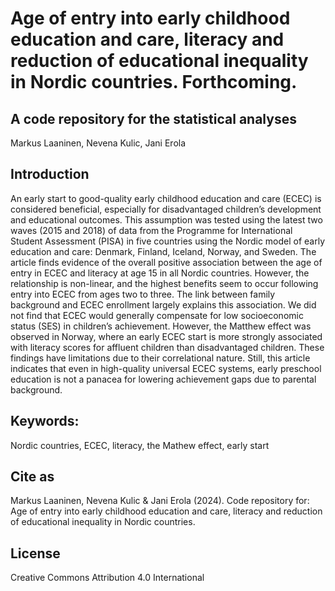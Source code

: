 # Age of entry into early childhood education and care, literacy and reduction of educational inequality in Nordic countries.  Forthcoming.
## A code repository for the statistical analyses

Markus Laaninen, Nevena Kulic, Jani Erola

## Introduction

An early start to good-quality early childhood education and care (ECEC) is considered beneficial, especially for disadvantaged children’s development and educational outcomes. This assumption was tested using the latest two waves (2015 and 2018) of data from the Programme for International Student Assessment (PISA) in five countries using the Nordic model of early education and care: Denmark, Finland, Iceland, Norway, and Sweden. The article finds evidence of the overall positive association between the age of entry in ECEC and literacy at age 15 in all Nordic countries. However, the relationship is non-linear, and the highest benefits seem to occur following entry into ECEC from ages two to three. The link between family background and ECEC enrollment largely explains this association. We did not find that ECEC would generally compensate for low socioeconomic status (SES) in children’s achievement. However, the Matthew effect was observed in Norway, where an early ECEC start is more strongly associated with literacy scores for affluent children than disadvantaged children. These findings have limitations due to their correlational nature. Still, this article indicates that even in high-quality universal ECEC systems, early preschool education is not a panacea for lowering achievement gaps due to parental background.

## Keywords: 
Nordic countries, ECEC, literacy, the Mathew effect, early start


## Cite as

Markus Laaninen, Nevena Kulic & Jani Erola (2024). Code repository for: Age of entry into early childhood education and care, literacy and reduction of educational inequality in Nordic countries. 


## License

Creative Commons Attribution 4.0 International
